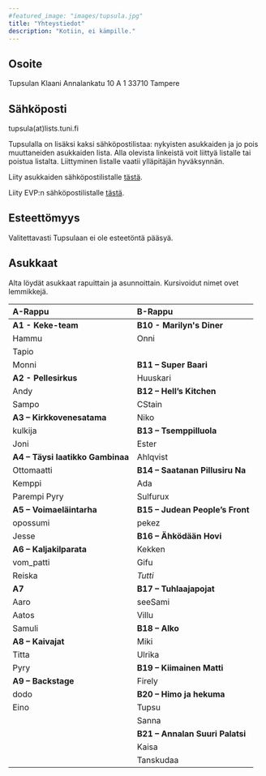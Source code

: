 ```yaml
---
#featured_image: "images/tupsula.jpg"
title: "Yhteystiedot"
description: "Kotiin, ei kämpille."
---
```


## Osoite

Tupsulan Klaani
Annalankatu 10 A 1
33710 Tampere

## Sähköposti

tupsula(at)lists.tuni.fi

Tupsulalla on lisäksi kaksi sähköpostilistaa: nykyisten asukkaiden ja jo pois muuttaneiden asukkaiden lista. Alla olevista linkeistä voit liittyä listalle tai poistua listalta. Liittyminen listalle vaatii ylläpitäjän hyväksynnän.

Liity asukkaiden sähköpostilistalle [tästä](https://lists.tuni.fi/mailman/listinfo/tupsula).

Liity EVP:n sähköpostilistalle [tästä](https://lists.tuni.fi/mailman/listinfo/tupsula-evp).

## Esteettömyys

Valitettavasti Tupsulaan ei ole esteetöntä pääsyä.

## Asukkaat

Alta löydät asukkaat rapuittain ja asunnoittain. Kursivoidut nimet ovet lemmikkejä.

| A-Rappu                              | B-Rappu                             |
| :-----                               | :-----                              |
| **A1 - Keke-team**                   | **B10 - Marilyn's Diner**           |
| Hammu                                | Onni                                |
| Tapio                                |                                     |
| Monni                                | **B11 – Super Baari**               |
| **A2 - Pellesirkus**                 | Huuskari                            |
| Andy                                 | **B12 – Hell’s Kitchen**            |
| Sampo                                | CStain                              |
| **A3 – Kirkkovenesatama**            | Niko                                |
| kulkija                              | **B13 – Tsemppilluola**             |
| Joni                                 | Ester                               |
| **A4 – Täysi laatikko Gambinaa**     | Ahlqvist                            |
| Ottomaatti                           | **B14 – Saatanan Pillusiru Na**     |
| Kemppi                               | Ada                                 |
| Parempi Pyry                         | Sulfurux                            |
| **A5 – Voimaeläintarha**             | **B15 – Judean People’s Front**     |
| opossumi                             | pekez                               |
| Jesse                                | **B16 – Ähködään Hovi**             |
| **A6 – Kaljakilparata**              | Kekken                              |
| vom_patti                            | Gifu                                |
| Reiska                               | _Tutti_                             |
| **A7**                               | **B17 – Tuhlaajapojat**             |
| Aaro                                 | seeSami                             |
| Aatos                                | Villu                               |
| Samuli                               | **B18 – Alko**                      |
| **A8 – Kaivajat**                    | Miki                                |
| Titta                                | Ulrika                              |
| Pyry                                 | **B19 – Kiimainen Matti**           |
| **A9 – Backstage**                   | Firely                              |
| dodo                                 | **B20 – Himo ja hekuma**            |
| Eino                                 | Tupsu                               |
|                                      | Sanna                               |
|                                      | **B21 – Annalan Suuri Palatsi**     |
|                                      | Kaisa                               |
|                                      | Tanskudaa                           |
